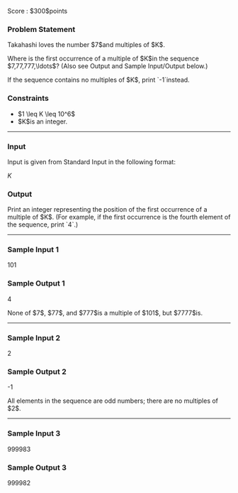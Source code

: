
<div>

<span>

<span>

<p>
Score : $300$points
</p>

<div>

<section>

### **Problem Statement**

<p>
Takahashi loves the number $7$and multiples of $K$.
</p>

<p>
Where is the first occurrence of a multiple of $K$in the sequence $7,77,777,\ldots$? (Also see Output and Sample Input/Output below.)
</p>

<p>
If the sequence contains no multiples of $K$, print `-1`instead.
</p>

</section>

</div>

<div>

<section>

### **Constraints**

<ul>

<li>
$1 \leq K \leq 10^6$
</li>

<li>
$K$is an integer.
</li>

</ul>

</section>

</div>

---

<div>

<div>

<section>

### **Input**

<p>
Input is given from Standard Input in the following format:
</p>

<div>

$K$
</div>

</section>

</div>

<div>

<section>

### **Output**

<p>
Print an integer representing the position of the first occurrence of a multiple of $K$. (For example, if the first occurrence is the fourth element of the sequence, print `4`.)
</p>

</section>

</div>

</div>

---

<div>

<section>

### **Sample Input 1**

<div>

101

</div>

</section>

</div>

<div>

<section>

### **Sample Output 1**

<div>

4

</div>

<p>
None of $7$, $77$, and $777$is a multiple of $101$, but $7777$is.
</p>

</section>

</div>

---

<div>

<section>

### **Sample Input 2**

<div>

2

</div>

</section>

</div>

<div>

<section>

### **Sample Output 2**

<div>

-1

</div>

<p>
All elements in the sequence are odd numbers; there are no multiples of $2$.
</p>

</section>

</div>

---

<div>

<section>

### **Sample Input 3**

<div>

999983

</div>

</section>

</div>

<div>

<section>

### **Sample Output 3**

<div>

999982

</div>

</section>

</div>

</span>

</span>

</div>

